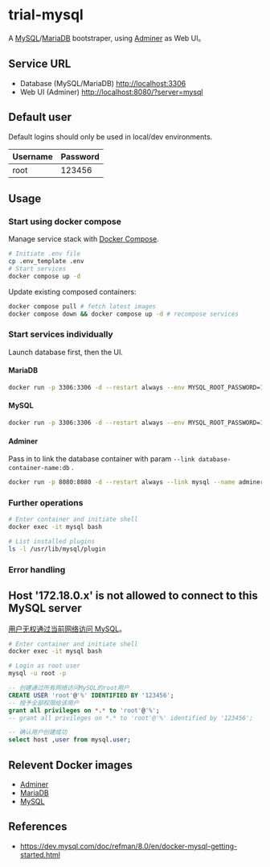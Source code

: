 # trial-mysql

A [MySQL](https://dev.mysql.com/doc/)/[MariaDB](https://mariadb.org/documentation/) bootstraper, using [Adminer](https://www.adminer.org/) as Web UI。

## Service URL

- Database (MySQL/MariaDB) [http://localhost:3306](http://localhost:3306)
- Web UI (Adminer) [http://localhost:8080/?server=mysql](http://localhost:8080/?server=mysql)

## Default user

Default logins should only be used in local/dev environments.

| Username | Password |
| -------- | -------- |
| root     | 123456   |

## Usage

### Start using docker compose

Manage service stack with [Docker Compose](https://docs.docker.com/compose/).

```bash
# Initiate .env file
cp .env_template .env
# Start services
docker compose up -d
```

Update existing composed containers:

```bash
docker compose pull # fetch latest images
docker compose down && docker compose up -d # recompose services
```

### Start services individually

Launch database first, then the UI.

#### MariaDB

```bash
docker run -p 3306:3306 -d --restart always --env MYSQL_ROOT_PASSWORD=123456 --name=mysql mariadb:latest
```

#### MySQL

```bash
docker run -p 3306:3306 -d --restart always --env MYSQL_ROOT_PASSWORD=123456 --name=mysql container-registry.oracle.com/mysql/community-server:latest
```

#### Adminer

Pass in to link the database container with param `--link database-container-name:db` .

```bash
docker run -p 8080:8080 -d --restart always --link mysql --name adminer adminer:latest
```

### Further operations

```bash
# Enter container and initiate shell
docker exec -it mysql bash

# List installed plugins
ls -l /usr/lib/mysql/plugin
```

### Error handling

## Host '172.18.0.x' is not allowed to connect to this MySQL server

[用户无权通过当前网络访问 MySQL](https://github.com/docker-library/mysql/issues/275)。

```bash
# Enter container and initiate shell
docker exec -it mysql bash

# Login as root user
mysql -u root -p
```

```sql
-- 创建通过所有网络访问MySQL的root用户
CREATE USER 'root'@'%' IDENTIFIED BY '123456';
-- 授予全部权限给该用户
grant all privileges on *.* to 'root'@'%';
-- grant all privileges on *.* to 'root'@'%' identified by '123456';

-- 确认用户创建成功
select host ,user from mysql.user;
```

## Relevent Docker images

- [Adminer](https://hub.docker.com/_/adminer)
- [MariaDB](https://hub.docker.com/_/mariadb)
- [MySQL](https://hub.docker.com/_/mysql)

## References

- https://dev.mysql.com/doc/refman/8.0/en/docker-mysql-getting-started.html
